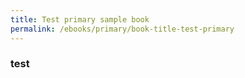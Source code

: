 ```yaml
---
title: Test primary sample book
permalink: /ebooks/primary/book-title-test-primary
---
```


### test